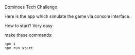 Dominoes Tech Challenge

Here is the app which simulate the game via console interface.

How to start? Very easy

make these commands:
```
npm i
npm run start
```


